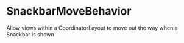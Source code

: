 # SnackbarMoveBehavior
Allow views within a CoordinatorLayout to move out the way when a Snackbar is shown
